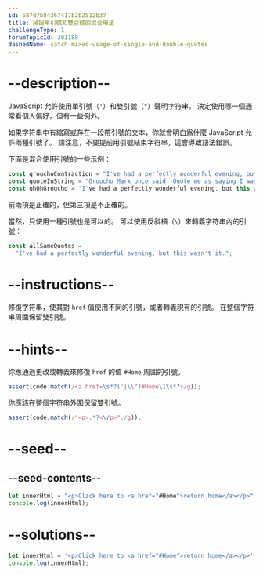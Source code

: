 ```yaml
---
id: 587d7b84367417b2b2512b37
title: 捕捉單引號和雙引號的混合用法
challengeType: 1
forumTopicId: 301188
dashedName: catch-mixed-usage-of-single-and-double-quotes
---
```


# --description--

JavaScript 允許使用單引號（`'`）和雙引號（`"`）聲明字符串。 決定使用哪一個通常看個人偏好，但有一些例外。

如果字符串中有縮寫或存在一段帶引號的文本，你就會明白爲什麼 JavaScript 允許兩種引號了。 請注意，不要提前用引號結束字符串，這會導致語法錯誤。

下面是混合使用引號的一些示例：

```js
const grouchoContraction = "I've had a perfectly wonderful evening, but this wasn't it.";
const quoteInString = "Groucho Marx once said 'Quote me as saying I was mis-quoted.'";
const uhOhGroucho = 'I've had a perfectly wonderful evening, but this wasn't it.';
```

前兩項是正確的，但第三項是不正確的。

當然，只使用一種引號也是可以的。 可以使用反斜槓（`\`）來轉義字符串內的引號：

```js
const allSameQuotes =
  "I've had a perfectly wonderful evening, but this wasn't it.";
```

# --instructions--

修復字符串，使其對 `href` 值使用不同的引號，或者轉義現有的引號。 在整個字符串周圍保留雙引號。

# --hints--

你應通過更改或轉義來修復 `href` 的值 `#Home` 周圍的引號。

```js
assert(code.match(/<a href=\s*?('|\\")#Home\1\s*?>/g));
```

你應該在整個字符串外圍保留雙引號。

```js
assert(code.match(/"<p>.*?<\/p>";/g));
```

# --seed--

## --seed-contents--

```js
let innerHtml = "<p>Click here to <a href="#Home">return home</a></p>";
console.log(innerHtml);
```

# --solutions--

```js
let innerHtml = '<p>Click here to <a href="#Home">return home</a></p>';
console.log(innerHtml);
```
